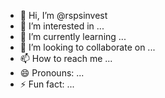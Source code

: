 - 👋 Hi, I’m @rspsinvest
- 👀 I’m interested in ...
- 🌱 I’m currently learning ...
- 💞️ I’m looking to collaborate on ...
- 📫 How to reach me ...
- 😄 Pronouns: ...
- ⚡ Fun fact: ...

<!---
rspsinvest/rspsinvest is a ✨ special ✨ repository because its `README.md` (this file) appears on your GitHub profile.
You can click the Preview link to take a look at your changes.
--->
